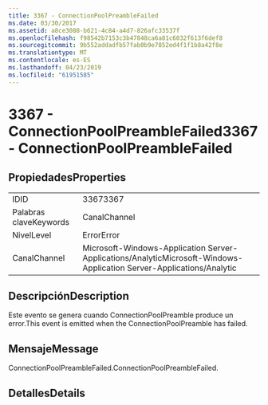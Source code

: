 ```yaml
---
title: 3367 - ConnectionPoolPreambleFailed
ms.date: 03/30/2017
ms.assetid: a8ce3088-b621-4c84-a4d7-826afc33537f
ms.openlocfilehash: f98542b7153c3b47848ca6a81c6032f613f6def8
ms.sourcegitcommit: 9b552addadfb57fab0b9e7852ed4f1f1b8a42f8e
ms.translationtype: MT
ms.contentlocale: es-ES
ms.lasthandoff: 04/23/2019
ms.locfileid: "61951585"
---
```

# <a name="3367---connectionpoolpreamblefailed"></a><span data-ttu-id="a5164-102">3367 - ConnectionPoolPreambleFailed</span><span class="sxs-lookup"><span data-stu-id="a5164-102">3367 - ConnectionPoolPreambleFailed</span></span>
## <a name="properties"></a><span data-ttu-id="a5164-103">Propiedades</span><span class="sxs-lookup"><span data-stu-id="a5164-103">Properties</span></span>  
  
|||  
|-|-|  
|<span data-ttu-id="a5164-104">ID</span><span class="sxs-lookup"><span data-stu-id="a5164-104">ID</span></span>|<span data-ttu-id="a5164-105">3367</span><span class="sxs-lookup"><span data-stu-id="a5164-105">3367</span></span>|  
|<span data-ttu-id="a5164-106">Palabras clave</span><span class="sxs-lookup"><span data-stu-id="a5164-106">Keywords</span></span>|<span data-ttu-id="a5164-107">Canal</span><span class="sxs-lookup"><span data-stu-id="a5164-107">Channel</span></span>|  
|<span data-ttu-id="a5164-108">Nivel</span><span class="sxs-lookup"><span data-stu-id="a5164-108">Level</span></span>|<span data-ttu-id="a5164-109">Error</span><span class="sxs-lookup"><span data-stu-id="a5164-109">Error</span></span>|  
|<span data-ttu-id="a5164-110">Canal</span><span class="sxs-lookup"><span data-stu-id="a5164-110">Channel</span></span>|<span data-ttu-id="a5164-111">Microsoft-Windows-Application Server-Applications/Analytic</span><span class="sxs-lookup"><span data-stu-id="a5164-111">Microsoft-Windows-Application Server-Applications/Analytic</span></span>|  
  
## <a name="description"></a><span data-ttu-id="a5164-112">Descripción</span><span class="sxs-lookup"><span data-stu-id="a5164-112">Description</span></span>  
 <span data-ttu-id="a5164-113">Este evento se genera cuando ConnectionPoolPreamble produce un error.</span><span class="sxs-lookup"><span data-stu-id="a5164-113">This event is emitted when the ConnectionPoolPreamble has failed.</span></span>  
  
## <a name="message"></a><span data-ttu-id="a5164-114">Mensaje</span><span class="sxs-lookup"><span data-stu-id="a5164-114">Message</span></span>  
 <span data-ttu-id="a5164-115">ConnectionPoolPreambleFailed.</span><span class="sxs-lookup"><span data-stu-id="a5164-115">ConnectionPoolPreambleFailed.</span></span>  
  
## <a name="details"></a><span data-ttu-id="a5164-116">Detalles</span><span class="sxs-lookup"><span data-stu-id="a5164-116">Details</span></span>
